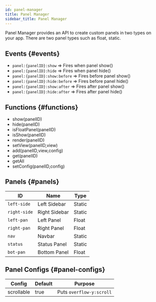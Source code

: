 ```yaml
---
id: panel-manager
title: Panel Manager
sidebar_title: Panel Manager
---
```


Panel Manager provides an API to create custom panels in two types on your app. There are two panel types such as float, static.

## Events {#events}
* `panel:{panelID}:show` => Fires when panel show()
* `panel:{panelID}:hide` => Fires when panel hide()
* `panel:{panelID}:show:before` => Fires before panel show()
* `panel:{panelID}:hide:before` => Fires before panel hide()
* `panel:{panelID}:show:after` => Fires after panel show()
* `panel:{panelID}:hide:after` => Fires after panel hide()

## Functions {#functions}

* show(panelID)
* hide(panelID)
* isFloatPanel(panelID)
* isShow(panelID)
* render(panelID)
* setView(panelID,view)
* add(panelID,view,config)
* get(panelID)
* getAll
* setConfig(panelID,config)

## Panels {#panels}

ID|Name|Type
---|---|---
`left-side`|Left Sidebar| Static
`right-side`|Right Sidebar| Static
`left-pan`|Left Panel| Float
`right-pan`|Right Panel| Float
`nav`|Navbar|Static
`status`|Status Panel| Static
`bot-pan`|Bottom Panel| Float

## Panel Configs {#panel-configs}


Config|Default|Purpose
---|---|---
scrollable|true|Puts `overflow-y:scroll`
